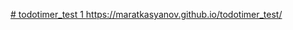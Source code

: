 [# todotimer_test
1
](https://maratkasyanov.github.io/todotimer_test/)https://maratkasyanov.github.io/todotimer_test/
